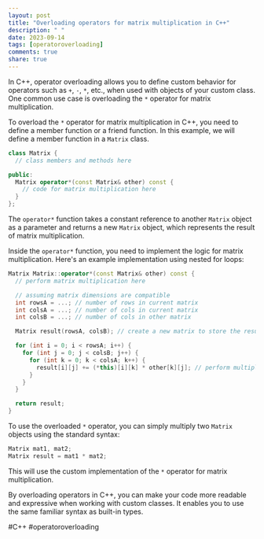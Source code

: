 ```yaml
---
layout: post
title: "Overloading operators for matrix multiplication in C++"
description: " "
date: 2023-09-14
tags: [operatoroverloading]
comments: true
share: true
---
```


In C++, operator overloading allows you to define custom behavior for operators such as `+`, `-`, `*`, etc., when used with objects of your custom class. One common use case is overloading the `*` operator for matrix multiplication.

To overload the `*` operator for matrix multiplication in C++, you need to define a member function or a friend function. In this example, we will define a member function in a `Matrix` class.

```cpp
class Matrix {
  // class members and methods here

public:
  Matrix operator*(const Matrix& other) const {
    // code for matrix multiplication here
  }
};
```

The `operator*` function takes a constant reference to another `Matrix` object as a parameter and returns a new `Matrix` object, which represents the result of matrix multiplication.

Inside the `operator*` function, you need to implement the logic for matrix multiplication. Here's an example implementation using nested for loops:

```cpp
Matrix Matrix::operator*(const Matrix& other) const {
  // perform matrix multiplication here

  // assuming matrix dimensions are compatible
  int rowsA = ...; // number of rows in current matrix
  int colsA = ...; // number of cols in current matrix
  int colsB = ...; // number of cols in other matrix

  Matrix result(rowsA, colsB); // create a new matrix to store the result

  for (int i = 0; i < rowsA; i++) {
    for (int j = 0; j < colsB; j++) {
      for (int k = 0; k < colsA; k++) {
        result[i][j] += (*this)[i][k] * other[k][j]; // perform multiplication and addition
      }
    }
  }

  return result;
}
```

To use the overloaded `*` operator, you can simply multiply two `Matrix` objects using the standard syntax:

```cpp
Matrix mat1, mat2;
Matrix result = mat1 * mat2;
```

This will use the custom implementation of the `*` operator for matrix multiplication.

By overloading operators in C++, you can make your code more readable and expressive when working with custom classes. It enables you to use the same familiar syntax as built-in types.

#C++ #operatoroverloading